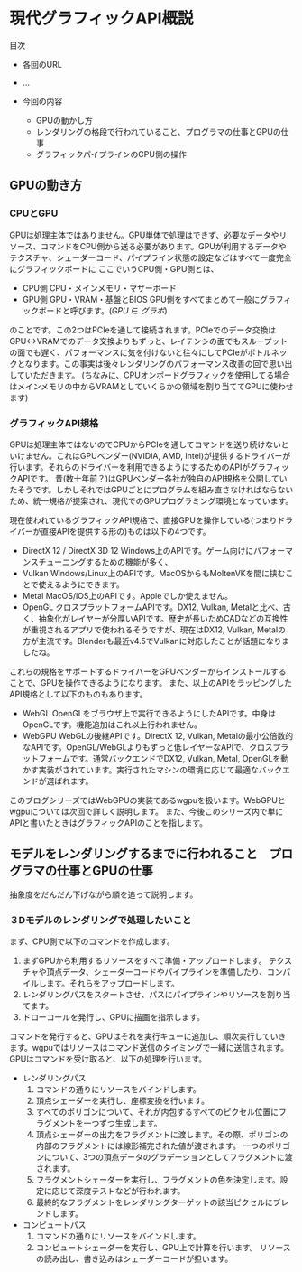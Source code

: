 # 現代グラフィックAPI概説

目次

- 各回のURL
- ...

- 今回の内容
  - GPUの動かし方
  - レンダリングの格段で行われていること、プログラマの仕事とGPUの仕事
  - グラフィックパイプラインのCPU側の操作

## GPUの動き方

### CPUとGPU

GPUは処理主体ではありません。GPU単体で処理はできず、必要なデータやリソース、コマンドをCPU側から送る必要があります。GPUが利用するデータやテクスチャ、シェーダーコード、パイプライン状態の設定などはすべて一度完全にグラフィックボードに
ここでいうCPU側・GPU側とは、

- CPU側
  CPU・メインメモリ・マザーボード
- GPU側
  GPU・VRAM・基盤とBIOS
  GPU側をすべてまとめて一般にグラフィックボードと呼びます。($GPU \in グラボ$)

のことです。この2つはPCIeを通して接続されます。PCIeでのデータ交換はGPU<->VRAMでのデータ交換よりもずっと、レイテンシの面でもスループットの面でも遅く、パフォーマンスに気を付けないと往々にしてPCIeがボトルネックとなります。この事実は後々レンダリングのパフォーマンス改善の回で思い出していただきます。
(ちなみに、CPUオンボードグラフィックを使用してる場合はメインメモリの中からVRAMとしていくらかの領域を割り当ててGPUに使わせます)

### グラフィックAPI規格

GPUは処理主体ではないのでCPUからPCIeを通してコマンドを送り続けないといけません。これはGPUベンダー(NVIDIA, AMD, Intel)が提供するドライバーが行います。それらのドライバーを利用できるようにするためのAPIがグラフィックAPIです。
昔(数十年前？)はGPUベンダー各社が独自のAPI規格を公開していたそうです。しかしそれではGPUごとにプログラムを組み直さなければならないため、統一規格が提案され、現代でのGPUプログラミング環境となっています。

現在使われているグラフィックAPI規格で、直接GPUを操作している(つまりドライバーが直接APIを提供する形の)ものは以下の4つです。

- DirectX 12 / DirectX 3D 12
  Windows上のAPIです。ゲーム向けにパフォーマンスチューニングするための機能が多く、
- Vulkan
  Windows/Linux上のAPIです。MacOSからもMoltenVKを間に挟むことで使えるようにできます。
- Metal
  MacOS/iOS上のAPIです。Appleでしか使えません。
- OpenGL
  クロスプラットフォームAPIです。DX12, Vulkan, Metalと比べ、古く、抽象化がレイヤーが分厚いAPIです。歴史が長いためCADなどの互換性が重視されるアプリで使われるそうですが、現在はDX12, Vulkan, Metalの方が主流です。Blenderも最近v4.5でVulkanに対応したことが話題になりましたね。

これらの規格をサポートするドライバーをGPUベンダーからインストールすることで、GPUを操作できるようになります。
また、以上のAPIをラッピングしたAPI規格として以下のものもあります。

- WebGL
  OpenGLをブラウザ上で実行できるようにしたAPIです。中身はOpenGLです。機能追加はこれ以上行われません。
- WebGPU
  WebGLの後継APIです。DirectX 12, Vulkan, Metalの最小公倍数的なAPIです。OpenGL/WebGLよりもずっと低レイヤーなAPIで、クロスプラットフォームです。通常バックエンドでDX12, Vulkan, Metal, OpenGLを動かす実装がされています。実行されたマシンの環境に応じて最適なバックエンドが選ばれます。

このブログシリーズではWebGPUの実装であるwgpuを扱います。WebGPUとwgpuについては次回で詳しく説明します。
また、今後このシリーズ内で単にAPIと書いたときはグラフィックAPIのことを指します。

## モデルをレンダリングするまでに行われること　プログラマの仕事とGPUの仕事

抽象度をだんだん下げながら順を追って説明します。

### ３Dモデルのレンダリングで処理したいこと

まず、CPU側で以下のコマンドを作成します。

1. まずGPUから利用するリソースをすべて準備・アップロードします。
   テクスチャや頂点データ、シェーダーコードやパイプラインを準備したり、コンパイルします。それらをアップロードします。
2. レンダリングパスをスタートさせ、パスにパイプラインやリソースを割り当てます。
3. ドローコールを発行し、GPUに描画を指示します。

コマンドを発行すると、GPUはそれを実行キューに追加し、順次実行していきます。wgpuではリソースはコマンド送信のタイミングで一緒に送信されます。
GPUはコマンドを受け取ると、以下の処理を行います。

- レンダリングパス
  1. コマンドの通りにリソースをバインドします。
  2. 頂点シェーダーを実行し、座標変換を行います。
  3. すべてのポリゴンについて、それが内包するすべてのピクセル位置にフラグメントを一つずつ生成します。
  4. 頂点シェーダーの出力をフラグメントに渡します。その際、ポリゴンの内部のフラグメントには線形補完された値が渡されます。
     一つのポリゴンについて、3つの頂点データのグラデーションとしてフラグメントに渡されます。
  5. フラグメントシェーダーを実行し、フラグメントの色を決定します。設定に応じて深度テストなどが行われます。
  6. 最終的なフラグメントをレンダリングターゲットの該当ピクセルにブレンドします。
- コンピュートパス
  1. コマンドの通りにリソースをバインドします。
  2. コンピュートシェーダーを実行し、GPU上で計算を行います。
     リソースの読み出し、書き込みはシェーダーコードが担います。
